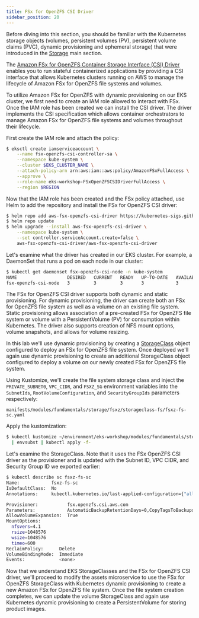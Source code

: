 ```yaml
---
title: FSx for OpenZFS CSI Driver
sidebar_position: 20
---
```


Before diving into this section, you should be familiar with the Kubernetes storage objects (volumes, persistent volumes (PV), persistent volume claims (PVC), dynamic provisioning and ephemeral storage) that were introduced in the [Storage](../index.md) main section.

The [Amazon FSx for OpenZFS Container Storage Interface (CSI) Driver](https://github.com/kubernetes-sigs/aws-fsx-openzfs-csi-driver) enables you to run stateful containerized applications by providing a CSI interface that allows Kubernetes clusters running on AWS to manage the lifecycle of Amazon FSx for OpenZFS file systems and volumes.

To utilize Amazon FSx for OpenZFS with dynamic provisioning on our EKS cluster, we first need to create an IAM role allowed to interact with FSx.  Once the IAM role has been created we can install the CSI driver.  The driver implements the CSI specification which allows container orchestrators to manage Amazon FSx for OpenZFS file systems and volumes throughout their lifecycle.

First create the IAM role and attach the policy:

```bash timeout=300 wait=60
$ eksctl create iamserviceaccount \
    --name fsx-openzfs-csi-controller-sa \
    --namespace kube-system \
    --cluster $EKS_CLUSTER_NAME \
    --attach-policy-arn arn:aws:iam::aws:policy/AmazonFSxFullAccess \
    --approve \
    --role-name eks-workshop-FSxOpenZFSCSIDriverFullAccess \
    --region $REGION
```

Now that the IAM role has been created and the FSx policy attached, use Helm to add the repository and install the FSx for OpenZFS CSI driver:

```bash timeout=300 wait=60
$ helm repo add aws-fsx-openzfs-csi-driver https://kubernetes-sigs.github.io/aws-fsx-openzfs-csi-driver
$ helm repo update
$ helm upgrade --install aws-fsx-openzfs-csi-driver \
    --namespace kube-system \
    --set controller.serviceAccount.create=false \
    aws-fsx-openzfs-csi-driver/aws-fsx-openzfs-csi-driver
```

Let's examine what the driver has created in our EKS cluster. For example, a DaemonSet that runs a pod on each node in our cluster:

```bash
$ kubectl get daemonset fsx-openzfs-csi-node -n kube-system
NAME                   DESIRED   CURRENT   READY   UP-TO-DATE   AVAILABLE   NODE SELECTOR                 AGE
fsx-openzfs-csi-node   3         3         3       3            3           kubernetes.io/os=linux        52s
```

The FSx for OpenZFS CSI driver supports both dynamic and static provisioning. For dynamic provisioning, the driver can create both an FSx for OpenZFS file system as well as a volume on an existing file system.  Static provisioning allows association of a pre-created FSx for OpenZFS file system or volume with a PersistentVolume (PV) for consumption within Kubernetes.  The driver also supports creation of NFS mount options, volume snapshots, and allows for volume resizing.

In this lab we'll use dynamic provisioning by creating a [StorageClass](https://kubernetes.io/docs/concepts/storage/storage-classes/) object configured to deploy an FSx for OpenZFS file system.  Once deployed we'll again use dynamic provisioning to create an additional StorageClass object configured to deploy a volume on our newly created FSx for OpenZFS file system.

Using Kustomize, we'll create the file system storage class and inject the `PRIVATE_SUBNET0`, `VPC_CIDR`, and `FSXZ_SG` environment variables into the `SubnetIds`, `RootVolumeConfiguration`, and `SecurityGroupIds` parameters respectively:

```file
manifests/modules/fundamentals/storage/fsxz/storageclass-fs/fsxz-fs-sc.yaml
```

Apply the kustomization:

```bash
$ kubectl kustomize ~/environment/eks-workshop/modules/fundamentals/storage/fsxz/storageclass-fs \
  | envsubst | kubectl apply -f-
```

Let's examine the StorageClass. Note that it uses the FSx OpenZFS CSI driver as the provisioner and is updated with the Subnet ID, VPC CIDR, and Security Group ID we exported earlier:

```bash
$ kubectl describe sc fsxz-fs-sc
Name:            fsxz-fs-sc
IsDefaultClass:  No
Annotations:     kubectl.kubernetes.io/last-applied-configuration={"allowVolumeExpansion":true,"apiVersion":"storage.k8s.io/v1","kind":"StorageClass","metadata":{"annotations":{},"name":"fsxz-fs-sc"},"mountOptions":["nfsvers=4.1","rsize=1048576","wsize=1048576","timeo=600"],"parameters":{"AutomaticBackupRetentionDays":"0","CopyTagsToBackups":"false","CopyTagsToVolumes":"false","DailyAutomaticBackupStartTime":"\"00:00\"","DeploymentType":"\"SINGLE_AZ_HA_2\"","DiskIopsConfiguration":"{\"Mode\": \"AUTOMATIC\"}","OptionsOnDeletion":"[\"DELETE_CHILD_VOLUMES_AND_SNAPSHOTS\"]","ResourceType":"filesystem","RootVolumeConfiguration":"{\"CopyTagsToSnapshots\": false, \"DataCompressionType\": \"LZ4\", \"NfsExports\": [{\"ClientConfigurations\": [{\"Clients\": \"10.42.0.0/16\", \"Options\": [\"rw\",\"crossmnt\",\"no_root_squash\"]}]}], \"ReadOnly\": false, \"RecordSizeKiB\": 128}","SecurityGroupIds":"sg-08a44ccd82ced2a2d","SkipFinalBackupOnDeletion":"true","SubnetIds":"subnet-0aeb35fb3c5f0041a","Tags":"[{\"Key\": \"Name\", \"Value\": \"FSxZ-EKS\"}]","ThroughputCapacity":"640","WeeklyMaintenanceStartTime":"\"7:09:00\""},"provisioner":"fsx.openzfs.csi.aws.com","reclaimPolicy":"Delete"}

Provisioner:           fsx.openzfs.csi.aws.com
Parameters:            AutomaticBackupRetentionDays=0,CopyTagsToBackups=false,CopyTagsToVolumes=false,DailyAutomaticBackupStartTime="00:00",DeploymentType="SINGLE_AZ_HA_2",DiskIopsConfiguration={"Mode": "AUTOMATIC"},OptionsOnDeletion=["DELETE_CHILD_VOLUMES_AND_SNAPSHOTS"],ResourceType=filesystem,RootVolumeConfiguration={"CopyTagsToSnapshots": false, "DataCompressionType": "LZ4", "NfsExports": [{"ClientConfigurations": [{"Clients": "10.42.0.0/16", "Options": ["rw","crossmnt","no_root_squash"]}]}], "ReadOnly": false, "RecordSizeKiB": 128},SecurityGroupIds=sg-08a44ccd82ced2a2d,SkipFinalBackupOnDeletion=true,SubnetIds=subnet-0aeb35fb3c5f0041a,Tags=[{"Key": "Name", "Value": "FSxZ-EKS"}],ThroughputCapacity=640,WeeklyMaintenanceStartTime="7:09:00"
AllowVolumeExpansion:  True
MountOptions:
  nfsvers=4.1
  rsize=1048576
  wsize=1048576
  timeo=600
ReclaimPolicy:      Delete
VolumeBindingMode:  Immediate
Events:             <none>
```
Now that we understand EKS StorageClasses and the FSx for OpenZFS CSI driver, we'll proceed to modify the assets microservice to use the FSx for OpenZFS StorageClass with Kubernetes dynamic provisioning to create a new Amazon FSx for OpenZFS file system.  Once the file system creation completes, we can update the volume StorageClass and again use Kubernetes dynamic provisioning to create a PersistentVolume for storing product images.